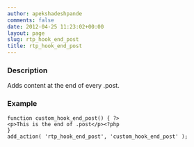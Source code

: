 ```yaml
---
author: apekshadeshpande
comments: false
date: 2012-04-25 11:23:02+00:00
layout: page
slug: rtp_hook_end_post
title: rtp_hook_end_post
---
```


### Description


Adds content at the end of every .post.


### Example



    
    function custom_hook_end_post() { ?>
    <p>This is the end of .post</p><?php
    }
    add_action( 'rtp_hook_end_post', 'custom_hook_end_post' );
